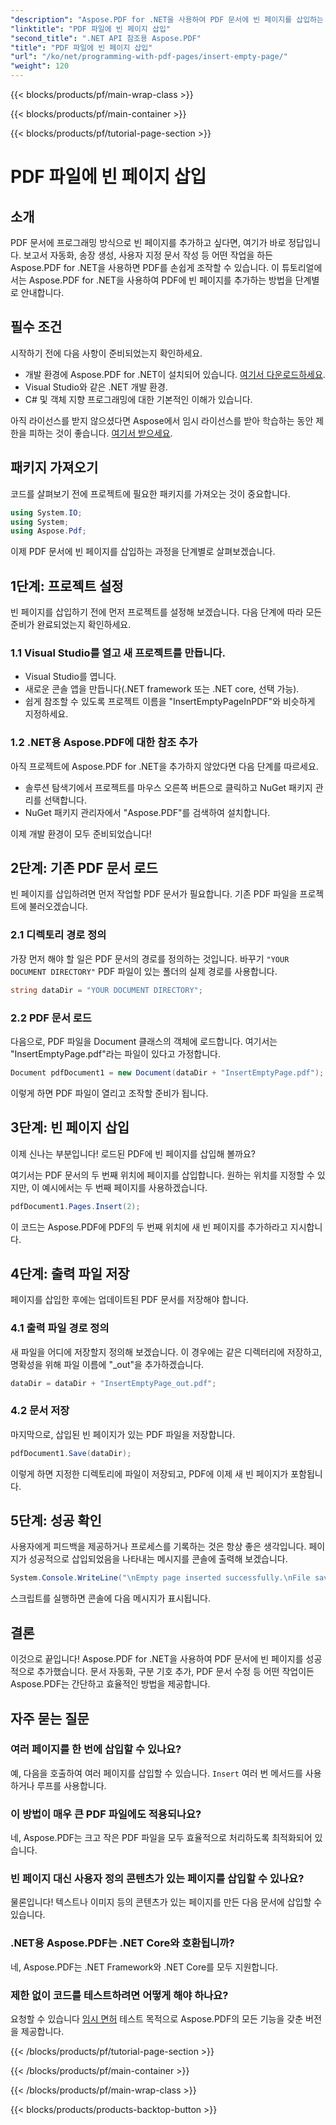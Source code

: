 ```yaml
---
"description": "Aspose.PDF for .NET을 사용하여 PDF 문서에 빈 페이지를 삽입하는 방법을 알아보세요. PDF를 원활하게 조작할 수 있는 코드 예제가 포함된 단계별 튜토리얼입니다."
"linktitle": "PDF 파일에 빈 페이지 삽입"
"second_title": ".NET API 참조용 Aspose.PDF"
"title": "PDF 파일에 빈 페이지 삽입"
"url": "/ko/net/programming-with-pdf-pages/insert-empty-page/"
"weight": 120
---
```


{{< blocks/products/pf/main-wrap-class >}}

{{< blocks/products/pf/main-container >}}

{{< blocks/products/pf/tutorial-page-section >}}

# PDF 파일에 빈 페이지 삽입

## 소개

PDF 문서에 프로그래밍 방식으로 빈 페이지를 추가하고 싶다면, 여기가 바로 정답입니다. 보고서 자동화, 송장 생성, 사용자 지정 문서 작성 등 어떤 작업을 하든 Aspose.PDF for .NET을 사용하면 PDF를 손쉽게 조작할 수 있습니다. 이 튜토리얼에서는 Aspose.PDF for .NET을 사용하여 PDF에 빈 페이지를 추가하는 방법을 단계별로 안내합니다.

## 필수 조건

시작하기 전에 다음 사항이 준비되었는지 확인하세요.

- 개발 환경에 Aspose.PDF for .NET이 설치되어 있습니다. [여기서 다운로드하세요](https://releases.aspose.com/pdf/net/).
- Visual Studio와 같은 .NET 개발 환경.
- C# 및 객체 지향 프로그래밍에 대한 기본적인 이해가 있습니다.

아직 라이선스를 받지 않으셨다면 Aspose에서 임시 라이선스를 받아 학습하는 동안 제한을 피하는 것이 좋습니다. [여기서 받으세요](https://purchase.aspose.com/temporary-license/).

## 패키지 가져오기

코드를 살펴보기 전에 프로젝트에 필요한 패키지를 가져오는 것이 중요합니다.

```csharp
using System.IO;
using System;
using Aspose.Pdf;
```

이제 PDF 문서에 빈 페이지를 삽입하는 과정을 단계별로 살펴보겠습니다.

## 1단계: 프로젝트 설정

빈 페이지를 삽입하기 전에 먼저 프로젝트를 설정해 보겠습니다. 다음 단계에 따라 모든 준비가 완료되었는지 확인하세요.

### 1.1 Visual Studio를 열고 새 프로젝트를 만듭니다.
- Visual Studio를 엽니다.
- 새로운 콘솔 앱을 만듭니다(.NET framework 또는 .NET core, 선택 가능).
- 쉽게 참조할 수 있도록 프로젝트 이름을 "InsertEmptyPageInPDF"와 비슷하게 지정하세요.

### 1.2 .NET용 Aspose.PDF에 대한 참조 추가
아직 프로젝트에 Aspose.PDF for .NET을 추가하지 않았다면 다음 단계를 따르세요.
- 솔루션 탐색기에서 프로젝트를 마우스 오른쪽 버튼으로 클릭하고 NuGet 패키지 관리를 선택합니다.
- NuGet 패키지 관리자에서 "Aspose.PDF"를 검색하여 설치합니다.

이제 개발 환경이 모두 준비되었습니다!

## 2단계: 기존 PDF 문서 로드

빈 페이지를 삽입하려면 먼저 작업할 PDF 문서가 필요합니다. 기존 PDF 파일을 프로젝트에 불러오겠습니다.

### 2.1 디렉토리 경로 정의

가장 먼저 해야 할 일은 PDF 문서의 경로를 정의하는 것입니다. 바꾸기 `"YOUR DOCUMENT DIRECTORY"` PDF 파일이 있는 폴더의 실제 경로를 사용합니다.

```csharp
string dataDir = "YOUR DOCUMENT DIRECTORY";
```

### 2.2 PDF 문서 로드

다음으로, PDF 파일을 Document 클래스의 객체에 로드합니다. 여기서는 "InsertEmptyPage.pdf"라는 파일이 있다고 가정합니다.

```csharp
Document pdfDocument1 = new Document(dataDir + "InsertEmptyPage.pdf");
```

이렇게 하면 PDF 파일이 열리고 조작할 준비가 됩니다.

## 3단계: 빈 페이지 삽입

이제 신나는 부분입니다! 로드된 PDF에 빈 페이지를 삽입해 볼까요?

여기서는 PDF 문서의 두 번째 위치에 페이지를 삽입합니다. 원하는 위치를 지정할 수 있지만, 이 예시에서는 두 번째 페이지를 사용하겠습니다.

```csharp
pdfDocument1.Pages.Insert(2);
```

이 코드는 Aspose.PDF에 PDF의 두 번째 위치에 새 빈 페이지를 추가하라고 지시합니다.

## 4단계: 출력 파일 저장

페이지를 삽입한 후에는 업데이트된 PDF 문서를 저장해야 합니다.

### 4.1 출력 파일 경로 정의

새 파일을 어디에 저장할지 정의해 보겠습니다. 이 경우에는 같은 디렉터리에 저장하고, 명확성을 위해 파일 이름에 "_out"을 추가하겠습니다.

```csharp
dataDir = dataDir + "InsertEmptyPage_out.pdf";
```

### 4.2 문서 저장

마지막으로, 삽입된 빈 페이지가 있는 PDF 파일을 저장합니다.

```csharp
pdfDocument1.Save(dataDir);
```

이렇게 하면 지정한 디렉토리에 파일이 저장되고, PDF에 이제 새 빈 페이지가 포함됩니다.

## 5단계: 성공 확인

사용자에게 피드백을 제공하거나 프로세스를 기록하는 것은 항상 좋은 생각입니다. 페이지가 성공적으로 삽입되었음을 나타내는 메시지를 콘솔에 출력해 보겠습니다.

```csharp
System.Console.WriteLine("\nEmpty page inserted successfully.\nFile saved at " + dataDir);
```

스크립트를 실행하면 콘솔에 다음 메시지가 표시됩니다.

## 결론

이것으로 끝입니다! Aspose.PDF for .NET을 사용하여 PDF 문서에 빈 페이지를 성공적으로 추가했습니다. 문서 자동화, 구분 기호 추가, PDF 문서 수정 등 어떤 작업이든 Aspose.PDF는 간단하고 효율적인 방법을 제공합니다.


## 자주 묻는 질문

### 여러 페이지를 한 번에 삽입할 수 있나요?
예, 다음을 호출하여 여러 페이지를 삽입할 수 있습니다. `Insert` 여러 번 메서드를 사용하거나 루프를 사용합니다.

### 이 방법이 매우 큰 PDF 파일에도 적용되나요?
네, Aspose.PDF는 크고 작은 PDF 파일을 모두 효율적으로 처리하도록 최적화되어 있습니다.

### 빈 페이지 대신 사용자 정의 콘텐츠가 있는 페이지를 삽입할 수 있나요?
물론입니다! 텍스트나 이미지 등의 콘텐츠가 있는 페이지를 만든 다음 문서에 삽입할 수 있습니다.

### .NET용 Aspose.PDF는 .NET Core와 호환됩니까?
네, Aspose.PDF는 .NET Framework와 .NET Core를 모두 지원합니다.

### 제한 없이 코드를 테스트하려면 어떻게 해야 하나요?
요청할 수 있습니다 [임시 면허](https://purchase.aspose.com/temporary-license/) 테스트 목적으로 Aspose.PDF의 모든 기능을 갖춘 버전을 제공합니다.

{{< /blocks/products/pf/tutorial-page-section >}}

{{< /blocks/products/pf/main-container >}}

{{< /blocks/products/pf/main-wrap-class >}}

{{< blocks/products/products-backtop-button >}}